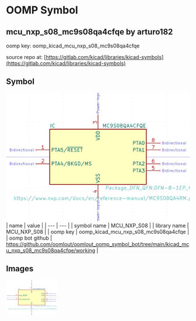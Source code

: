 # OOMP Symbol  
## mcu_nxp_s08_mc9s08qa4cfqe  by arturo182  
  
oomp key: oomp_kicad_mcu_nxp_s08_mc9s08qa4cfqe  
  
source repo at: [https://gitlab.com/kicad/libraries/kicad-symbols](https://gitlab.com/kicad/libraries/kicad-symbols)  
## Symbol  
  
[![working.png](working_600.png)](working.png)  
| name | value | 
| --- | --- | 
| symbol name | MCU_NXP_S08 | 
| library name | MCU_NXP_S08 | 
| oomp key | oomp_kicad_mcu_nxp_s08_mc9s08qa4cfqe | 
| oomp bot github | https://github.com/oomlout/oomlout_oomp_symbol_bot/tree/main/kicad_mcu_nxp_s08_mc9s08qa4cfqe/working | 
## Images  
  
[![working.png](working_140.png)](working.png)  
